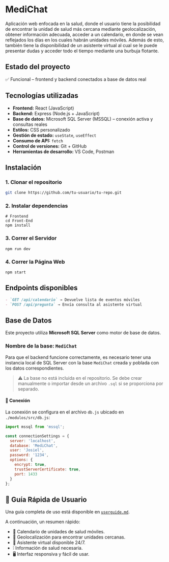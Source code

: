 # MediChat

Aplicación web enfocada en la salud, donde el usuario tiene la posibilidad de encontrar la unidad de salud más cercana mediante geolocalización, obtener información adecuada, acceder a un calendario, en donde se vean reflejados los días en los cuales habrán unidades móviles. Además de esto, también tiene la disponibilidad de un asistente virtual al cual se le puede presentar dudas y acceder todo el tiempo mediante una burbuja flotante.

## Estado del proyecto
✅ Funcional – frontend y backend conectados a base de datos real  

## Tecnologías utilizadas

- **Frontend:** React (JavaScript)
- **Backend:** Express (Node.js + JavaScript)
- **Base de datos:** Microsoft SQL Server (MSSQL) – conexión activa y consultas reales
- **Estilos:** CSS personalizado
- **Gestión de estado:** `useState`, `useEffect`
- **Consumo de API:** `fetch`
- **Control de versiones:** Git + GitHub
- **Herramientas de desarrollo:** VS Code, Postman
  
## Instalación

### 1️. Clonar el repositorio

```bash
git clone https://github.com/tu-usuario/tu-repo.git
```

### 2. Instalar dependencias
```
# Frontend
cd Front-End
npm install
```
### 3. Correr el Servidor
```
npm run dev
```
### 4. Correr la Página Web
```
npm start
```
## Endpoints disponibles
```markdown
- `GET /api/calendario` → Devuelve lista de eventos móviles
- `POST /api/pregunta` → Envía consulta al asistente virtual
```

## Base de Datos

Este proyecto utiliza **Microsoft SQL Server** como motor de base de datos.

### Nombre de la base: `MediChat`

Para que el backend funcione correctamente, es necesario tener una instancia local de SQL Server con la base `MediChat` creada y poblada con los datos correspondientes.

> ⚠️ La base no está incluida en el repositorio. Se debe crear manualmente o importar desde un archivo `.sql` si se proporciona por separado.

#### 🔐 Conexión

La conexión se configura en el archivo `db.js` ubicado en `./modulos/src/db.js`:

```js
import mssql from 'mssql';

const connectionSettings = {
  server: 'localhost',
  database: 'MediChat',
  user: 'Josiel',
  password: '1234',
  options: {
    encrypt: true,
    trustServerCertificate: true,
    port: 1433
  }
};
```

## 🧭 Guía Rápida de Usuario

Una guía completa de uso está disponible en [`userguide.md`](./userguide.md).

A continuación, un resumen rápido:

- 📅 Calendario de unidades de salud móviles.
- 📍 Geolocalización para encontrar unidades cercanas.
- 💬 Asistente virtual disponible 24/7.
- ❕ Información de salud necesaria.
- 🖥️ Interfaz responsiva y fácil de usar.
